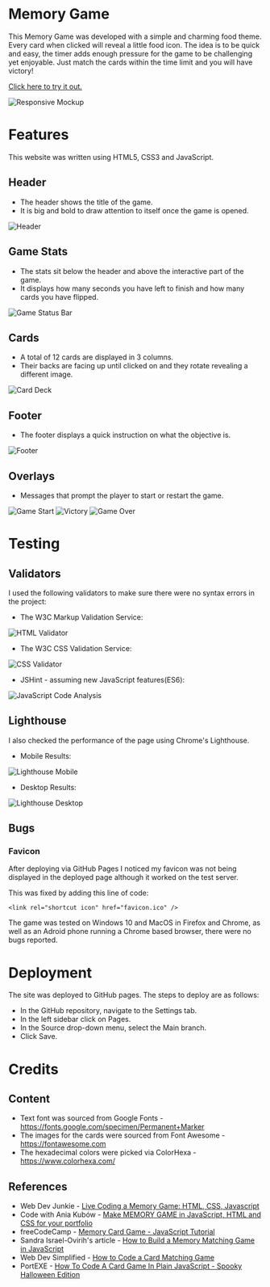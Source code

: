 # Memory Game

This Memory Game was developed with a simple and charming food theme.
Every card when clicked will reveal a little food icon.
The idea is to be quick and easy, the timer adds enough pressure for the game to be challenging yet enjoyable.
Just match the cards within the time limit and you will have victory!

[Click here to try it out.](https://saltta.github.io/memorygame/)

![Responsive Mockup](assets/images/responsive.png)

# Features

This website was written using HTML5, CSS3 and JavaScript.

## Header

- The header shows the title of the game.
- It is big and bold to draw attention to itself once the game is opened.

![Header](assets/images/header.png)

## Game Stats

- The stats sit below the header and above the interactive part of the game.
- It displays how many seconds you have left to finish and how many cards you have flipped.

![Game Status Bar](assets/images/stats.png)

## Cards

- A total of 12 cards are displayed in 3 columns.
- Their backs are facing up until clicked on and they rotate revealing a different image.

![Card Deck](assets/images/game.png)

## Footer

- The footer displays a quick instruction on what the objective is.

![Footer](assets/images/footer.png)

## Overlays

- Messages that prompt the player to start or restart the game.

![Game Start](assets/images/start.png)
![Victory](assets/images/victory.png)
![Game Over](assets/images/over.png)

# Testing

## Validators

I used the following validators to make sure there were no syntax errors in the project:

- The W3C Markup Validation Service:

![HTML Validator](assets/images/html.png)

- The W3C CSS Validation Service:

![CSS Validator](assets/images/css.png)

- JSHint - assuming new JavaScript features(ES6):

![JavaScript Code Analysis](assets/images/js.png)

## Lighthouse

I also checked the performance of the page using Chrome's Lighthouse.

- Mobile Results:

![Lighthouse Mobile](assets/images/mobile.png)

- Desktop Results:

![Lighthouse Desktop](assets/images/desktop.jpg)

## Bugs

### Favicon

After deploying via GitHub Pages I noticed my favicon was not being displayed in the deployed page although it worked on the test server.

This was fixed by adding this line of code:

    <link rel="shortcut icon" href="favicon.ico" />

The game was tested on Windows 10 and MacOS in Firefox and Chrome, as well as an Adroid phone running a Chrome based browser, there were no bugs reported.

# Deployment

 The site was deployed to GitHub pages. The steps to deploy are as follows: 
- In the GitHub repository, navigate to the Settings tab.
- In the left sidebar click on Pages.
- In the Source drop-down menu, select the Main branch.
- Click Save.

# Credits

## Content

- Text font was sourced from Google Fonts - https://fonts.google.com/specimen/Permanent+Marker
- The images for the cards were sourced from Font Awesome - https://fontawesome.com
- The hexadecimal colors were picked via ColorHexa - https://www.colorhexa.com/

## References

- Web Dev Junkie - [Live Coding a Memory Game: HTML, CSS, Javascript](https://fonts.google.com/specimen/Permanent+Marker)
- Code with Ania Kubów - [Make MEMORY GAME in JavaScript, HTML and CSS for your portfolio](https://www.youtube.com/watch?v=tjyDOHzKN0w)
-  freeCodeCamp - [Memory Card Game - JavaScript Tutorial](https://www.youtube.com/watch?v=ZniVgo8U7ek)
- Sandra Israel-Ovirih's article - [How to Build a Memory Matching Game in JavaScript](https://scotch.io/tutorials/how-to-build-a-memory-matching-game-in-javascript)
- Web Dev Simplified - [How to Code a Card Matching Game](https://www.youtube.com/watch?v=28VfzEiJgy4&t=0s)
- PortEXE - [How To Code A Card Game In Plain JavaScript - Spooky Halloween Edition](https://www.youtube.com/watch?v=3uuQ3g92oPQ)


